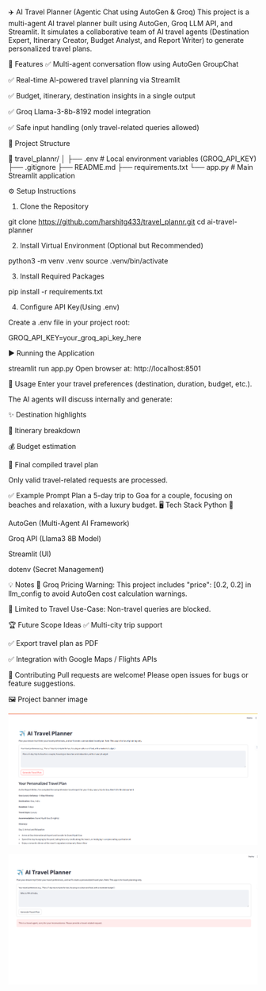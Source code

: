 ✈️ AI Travel Planner (Agentic Chat using AutoGen & Groq)
This project is a multi-agent AI travel planner built using AutoGen, Groq LLM API, and Streamlit. It simulates a collaborative team of AI travel agents (Destination Expert, Itinerary Creator, Budget Analyst, and Report Writer) to generate personalized travel plans.

🚀 Features
✅ Multi-agent conversation flow using AutoGen GroupChat

✅ Real-time AI-powered travel planning via Streamlit

✅ Budget, itinerary, destination insights in a single output

✅ Groq Llama-3-8b-8192 model integration

✅ Safe input handling (only travel-related queries allowed)

📂 Project Structure

📁 travel_plannr/
│
├── .env # Local environment variables (GROQ_API_KEY)
├── .gitignore
├── README.md
├── requirements.txt
└── app.py # Main Streamlit application

⚙️ Setup Instructions
1. Clone the Repository

git clone https://github.com/harshitg433/travel_plannr.git
cd ai-travel-planner

2. Install Virtual Environment (Optional but Recommended)

python3 -m venv .venv
source .venv/bin/activate

3. Install Required Packages

pip install -r requirements.txt

4. Configure API Key(Using .env)

Create a .env file in your project root:

GROQ_API_KEY=your_groq_api_key_here


▶️ Running the Application

streamlit run app.py
Open browser at: http://localhost:8501

📝 Usage
Enter your travel preferences (destination, duration, budget, etc.).

The AI agents will discuss internally and generate:

✨ Destination highlights

📅 Itinerary breakdown

💰 Budget estimation

📝 Final compiled travel plan

Only valid travel-related requests are processed.

✅ Example Prompt
Plan a 5-day trip to Goa for a couple, focusing on beaches and relaxation, with a luxury budget.
🖥️ Tech Stack
Python 🐍

AutoGen (Multi-Agent AI Framework)

Groq API (Llama3 8B Model)

Streamlit (UI)

dotenv (Secret Management)

💡 Notes
📝 Groq Pricing Warning: This project includes "price": [0.2, 0.2] in llm_config to avoid AutoGen cost calculation warnings.

🚧 Limited to Travel Use-Case: Non-travel queries are blocked.

🏆 Future Scope Ideas
✅ Multi-city trip support

✅ Export travel plan as PDF

✅ Integration with Google Maps / Flights APIs

🤝 Contributing
Pull requests are welcome! Please open issues for bugs or feature suggestions.

🖼️ Project banner image

![Alt Text](https://github.com/harshitg433/travel_plannr/blob/master/output/Screenshot%20from%202025-07-22%2023-37-33.png)

![Alt Text](https://github.com/harshitg433/travel_plannr/blob/master/output/Screenshot%20from%202025-07-22%2023-37-51.png)


